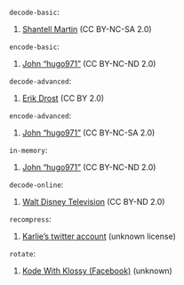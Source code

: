 `decode-basic`:

1. [Shantell Martin](https://www.flickr.com/photos/45424821@N00/49215958632) (CC BY-NC-SA 2.0)

`encode-basic`:

1. [John “hugo971”](https://www.flickr.com/photos/30375176@N08/6198907669) (CC BY-NC-ND 2.0)

`decode-advanced`:

1. [Erik Drost](https://commons.wikimedia.org/wiki/File:Karlie_Kloss_%2847541292642%29.jpg) (CC BY 2.0)

`encode-advanced`:

1. [John “hugo971”](https://www.flickr.com/photos/30375176@N08/5813054049) (CC BY-NC-SA 2.0)

`in-memory`:

1. [John “hugo971”](https://www.flickr.com/photos/30375176@N08/5734204790) (CC BY-NC-ND 2.0)

`decode-online`:

1. [Walt Disney Television](https://www.flickr.com/photos/91795856@N02/33011712301) (CC BY-ND 2.0)

`recompress`:

1. [Karlie’s twitter account](https://twitter.com/karliekloss/status/1258889670357856257) (unknown license)

`rotate`:

1. [Kode With Klossy (Facebook)](https://www.facebook.com/kodewithklossy/photos/kodewithklossy-scholars-attending-a-panel-with-editor-in-chief-at-teen-vogue-ela/1756483347711968/) (unknown)
